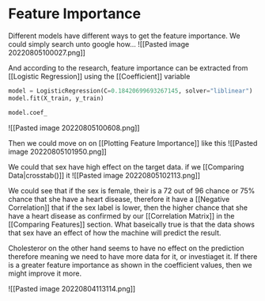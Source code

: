 # Feature Importance
Different models have different ways to get the feature importance. We could simply search unto google how...
![[Pasted image 20220805100027.png]]

And according to the research, feature importance can be extracted from [[Logistic Regression]] using the [[Coefficient]] variable

```python
model = LogisticRegression(C=0.18420699693267145, solver="liblinear")
model.fit(X_train, y_train)

model.coef_
```

![[Pasted image 20220805100608.png]]

Then we could move on on [[Plotting Feature Importance]] like this
![[Pasted image 20220805101950.png]]


We could that sex have high effect on the target data. if we  [[Comparing Data|crosstab()]] it
![[Pasted image 20220805102113.png]]

We could see that if the sex is female, their is a 72 out of 96 chance or 75% chance that she have a heart disease, therefore it have a [[Negative Correlation]] that if the sex label is lower, then the higher chance that she have a heart disease as confirmed by our [[Correlation Matrix]] in the [[Comparing Features]] section. What baseically true is that the data shows that sex have an effect of how the machine will predict the result. 

Cholesteror on the other hand seems to have no effect on the prediction therefore meaning we need to have more data for it, or investiaget it. If there is a greater feature importance as shown in the coefficient values, then we might improve it more.

![[Pasted image 20220804113114.png]]

